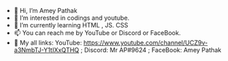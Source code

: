 - 👋 Hi, I’m Amey Pathak
- 👀 I’m interested in codings and youtube.
- 🌱 I’m currently learning HTML , JS. CSS
- 📫 You can reach me by YouTube or Discord or FaceBook.
- 🔗 My all links: YouTube: https://www.youtube.com/channel/UCZ9v-a3NmbTJ-Y1tIXxQTHQ ; Discord: Mr AP#9624 ; FaceBook: Amey Pathak
